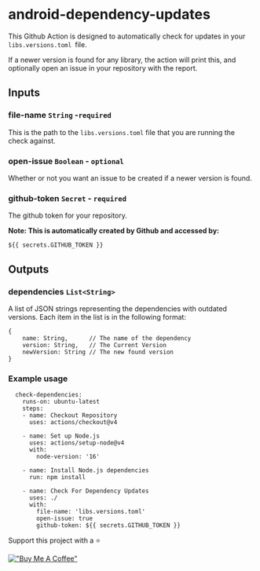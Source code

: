# android-dependency-updates
This Github Action is designed to automatically check for updates in your `libs.versions.toml `file.

If a newer version is found for any library, the action will print this, and optionally open an issue in your repository with the report.

## Inputs

### file-name `String` -`required`

This is the path to the `libs.versions.toml` file that you are running the check against.

### open-issue `Boolean` - `optional`

Whether or not you want an issue to be created if a newer version is found.

### github-token `Secret` - `required`

The github token for your repository.

**Note: This is automatically created by Github and accessed by:**

`${{ secrets.GITHUB_TOKEN }}`

## Outputs

### dependencies `List<String>`

A list of JSON strings representing the dependencies with outdated versions.
Each item in the list is in the following format:
```
{
    name: String,      // The name of the dependency
    version: String,   // The Current Version
    newVersion: String // The new found version
}

```

### Example usage
```
  check-dependencies:
    runs-on: ubuntu-latest
    steps:
    - name: Checkout Repository
      uses: actions/checkout@v4

    - name: Set up Node.js
      uses: actions/setup-node@v4
      with:
        node-version: '16'

    - name: Install Node.js dependencies
      run: npm install

    - name: Check For Dependency Updates
      uses: ./
      with:
        file-name: 'libs.versions.toml'
        open-issue: true
        github-token: ${{ secrets.GITHUB_TOKEN }}
```

Support this project with a ⭐

[!["Buy Me A Coffee"](https://www.buymeacoffee.com/assets/img/custom_images/orange_img.png)](https://www.buymeacoffee.com/jurikiin)
